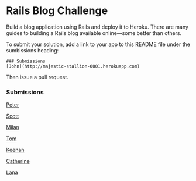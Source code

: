 # Rails Blog Challenge

Build a blog application using Rails and deploy it to Heroku.  There are many guides to building a Rails blog available online—some better than others.

To submit your solution, add a link to your app to this README file under the sumbissions heading:

```
### Submissions
[John](http://majestic-stallion-0001.herokuapp.com)
```

Then issue a pull request.

### Submissions
[Peter](http://damp-chamber-8292.herokuapp.com/)

[Scott](http://floating-bayou-1928.herokuapp.com/)

[Milan](http://thawing-meadow-5588.herokuapp.com/)

[Tom](http://young-ocean-8052.herokuapp.com/)

[Keenan](http://ancient-waters-9131.herokuapp.com/)

[Catherine](http://theawesomeblogger.herokuapp.com/)

[Lana](http://hidden-headland-4390.herokuapp.com/)
